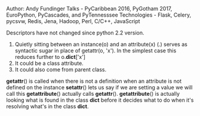 Author: Andy Fundinger
Talks - PyCaribbean 2016, PyGotham 2017, EuroPython, PyCascades, and PyTennesssee
Technologies - Flask, Celery, pycsvw, Redis, Jena, Hadoop, Perl, C/C++, JavaScript


Descriptors have not changed since python 2.2 version.



1. Quietly sitting between an instance(o) and an attribute(x) (.) serves as syntactic sugar in place of getattr(o, 'x'). In the simplest case this reduces further to o.__dict__['x'] 
2. It could be a class attribute.
3. It could also come from parent class.


__getattr__() is called when there is not a definition when an attribute is not defined on the instance
__setattr__() lets us say if we are setting a value we will call this
__getattribute__() actually calls __getattr__(). __getattribute__() is actually looking what is found in the class __dict__ before it decides what to do when it's resolving what's in the class __dict__.
